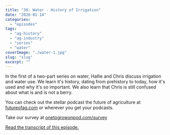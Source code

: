 ```yaml
---
title: "30: Water - History of Irrigation"
date: "2020-01-14"
categories: 
  - "episodes"
tags: 
  - "ag-history"
  - "ag-industry"
  - "series"
  - "water"
coverImage: "./water-1.jpg"
slug: "slug"
excerpt: ""
---
```


In the first of a two-part series on water, Hallie and Chris discuss irrigation and water use. We learn it's history, dating from prehistory to today, how it's used and why it's so important. We also learn that Chris is still confused about what is and is not a berry.

You can check out the stellar podcast the future of agriculture at [futureofag.com](https://futureofag.com/) or wherever you get your podcasts.

Take our survey at [onetogrowonpod.com/survey](https://t.co/JMge7aCHE2?amp=1)

[Read the transcript of this episode.](https://www.onetogrowonpod.com/30-water-history-of-irrigation-2/)
